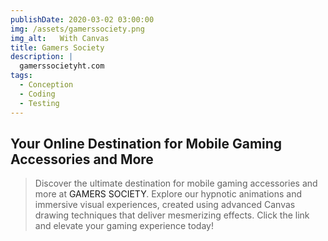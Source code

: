 ```yaml
---
publishDate: 2020-03-02 03:00:00
img: /assets/gamerssociety.png
img_alt:   With Canvas
title: Gamers Society
description: |
  gamerssocietyht.com
tags:
  - Conception
  - Coding
  - Testing
---
```

## Your Online Destination for Mobile Gaming Accessories and More

> Discover the ultimate destination for mobile gaming accessories and more at <a style="text-decoration:none" href="https://gamerssocietyht.com" target="_blank">GAMERS SOCIETY</a>. Explore our hypnotic animations and immersive visual experiences, created using advanced Canvas drawing techniques that deliver mesmerizing effects. Click the link and elevate your gaming experience today!